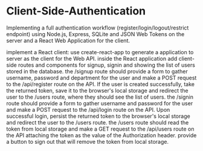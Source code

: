 # Client-Side-Authentication
Implementing a full authentication workflow (register/login/logout/restrict endpoint) using Node.js, Express, SQLite and JSON Web Tokens on the server and a React Web Application for the client.

implement a React client:
use create-react-app to generate a application to server as the client for the Web API.
inside the React application add client-side routes and components for signup, signin and showing the list of users stored in the database.
the /signup route should provide a form to gather username, password and department for the user and make a POST request to the /api/register route on the API. If the user is created successfully, take the returned token, save it to the browser's local storage and redirect the user to the /users route, where they should see the list of users.
the /signin route should provide a form to gather username and password for the user and make a POST request to the /api/login route on the API. Upon successful login, persist the returned token to the browser's local storage and redirect the user to the /users route.
the /users route should read the token from local storage and make a GET request to the /api/users route on the API attaching the token as the value of the Authorization header.
provide a button to sign out that will remove the token from local storage.
